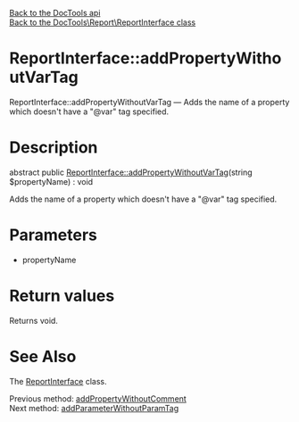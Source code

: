 [Back to the DocTools api](https://github.com/lingtalfi/DocTools/blob/master/doc/api/DocTools.md)<br>
[Back to the DocTools\Report\ReportInterface class](https://github.com/lingtalfi/DocTools/blob/master/doc/api/DocTools/Report/ReportInterface.md)


ReportInterface::addPropertyWithoutVarTag
================



ReportInterface::addPropertyWithoutVarTag — Adds the name of a property which doesn't have a "@var" tag specified.




Description
================


abstract public [ReportInterface::addPropertyWithoutVarTag](https://github.com/lingtalfi/DocTools/blob/master/doc/api/DocTools/Report/ReportInterface/addPropertyWithoutVarTag.md)(string $propertyName) : void




Adds the name of a property which doesn't have a "@var" tag specified.




Parameters
================


- propertyName

    


Return values
================

Returns void.







See Also
================

The [ReportInterface](https://github.com/lingtalfi/DocTools/blob/master/doc/api/DocTools/Report/ReportInterface.md) class.

Previous method: [addPropertyWithoutComment](https://github.com/lingtalfi/DocTools/blob/master/doc/api/DocTools/Report/ReportInterface/addPropertyWithoutComment.md)<br>Next method: [addParameterWithoutParamTag](https://github.com/lingtalfi/DocTools/blob/master/doc/api/DocTools/Report/ReportInterface/addParameterWithoutParamTag.md)<br>


